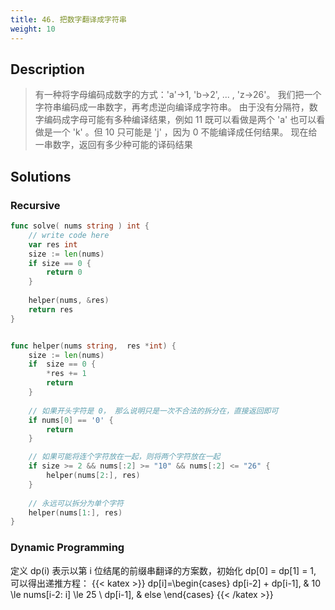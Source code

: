 ```yaml
---
title: 46. 把数字翻译成字符串
weight: 10
---
```



## Description
> 有一种将字母编码成数字的方式：'a'->1, 'b->2', ... , 'z->26'。
> 我们把一个字符串编码成一串数字，再考虑逆向编译成字符串。
> 由于没有分隔符，数字编码成字母可能有多种编译结果，例如 11 既可以看做是两个 'a' 也可以看做是一个 'k' 。但 10 只可能是 'j' ，因为 0 不能编译成任何结果。
> 现在给一串数字，返回有多少种可能的译码结果

## Solutions


### Recursive

```go
func solve( nums string ) int {
    // write code here
    var res int
    size := len(nums)
    if size == 0 {
        return 0
    }
    
    helper(nums, &res)
    return res
}


func helper(nums string,  res *int) {
    size := len(nums)
    if  size == 0 {
        *res += 1
        return
    }
    
	// 如果开头字符是 0， 那么说明只是一次不合法的拆分在，直接返回即可
    if nums[0] == '0' {
        return
    }

    // 如果可能将连个字符放在一起，则将两个字符放在一起 
    if size >= 2 && nums[:2] >= "10" && nums[:2] <= "26" {
        helper(nums[2:], res)
    }
    
	// 永远可以拆分为单个字符
    helper(nums[1:], res)
}
```

### Dynamic Programming

定义 dp(i) 表示以第 i 位结尾的前缀串翻译的方案数，初始化 dp[0] = dp[1] = 1, 可以得出递推方程：
{{< katex >}}
dp[i]=\begin{cases} 
		dp[i-2] + dp[i-1], & 10 \le nums[i-2: i] \le 25 \\ 
		dp[i-1], & else
\end{cases}
{{< /katex >}}
